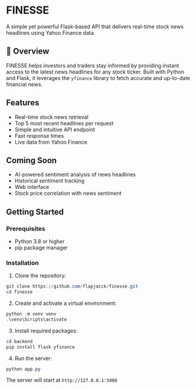 # FINESSE
A simple yet powerful Flask-based API that delivers real-time stock news headlines using Yahoo Finance data.

## 🌟 Overview

FINESSE helps investors and traders stay informed by providing instant access to the latest news headlines for any stock ticker. Built with Python and Flask, it leverages the `yfinance` library to fetch accurate and up-to-date financial news.

## Features

- Real-time stock news retrieval
- Top 5 most recent headlines per request
- Simple and intuitive API endpoint
- Fast response times
- Live data from Yahoo Finance

## Coming Soon

- AI-powered sentiment analysis of news headlines
- Historical sentiment tracking
- Web interface
- Stock price correlation with news sentiment

## Getting Started

### Prerequisites

- Python 3.8 or higher
- pip package manager

### Installation

1. Clone the repository:

```powershell
git clone https://github.com/flapjacck/finesse.git
cd finesse
```

2. Create and activate a virtual environment:

```powershell
python -m venv venv
.\venv\Scripts\activate
```

3. Install required packages:

```powershell
cd backend
pip install flask yfinance
```

4. Run the server:

```powershell
python app.py
```

The server will start at `http://127.0.0.1:5000`
